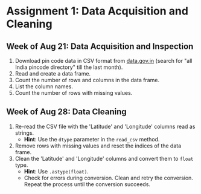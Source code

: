 # Assignment 1: Data Acquisition and Cleaning

## Week of Aug 21: Data Acquisition and Inspection
1. Download pin code data in CSV format from [data.gov.in](https://data.gov.in) (search for "all India pincode directory" till the last month).  
2. Read and create a data frame.  
3. Count the number of rows and columns in the data frame.  
4. List the column names.  
5. Count the number of rows with missing values.  

## Week of Aug 28: Data Cleaning
1. Re-read the CSV file with the 'Latitude' and 'Longitude' columns read as strings.  
   - **Hint**: Use the `dtype` parameter in the `read_csv` method.  
2. Remove rows with missing values and reset the indices of the data frame.  
3. Clean the 'Latitude' and 'Longitude' columns and convert them to `float` type.  
   - **Hint**: Use `.astype(float)`.  
   - Check for errors during conversion. Clean and retry the conversion. Repeat the process until the conversion succeeds.
